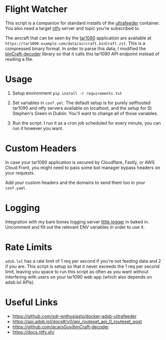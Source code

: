 # Flight Watcher

This script is a companion for standard installs of the [ultrafeeder](https://github.com/sdr-enthusiasts/docker-adsb-ultrafeeder) container. You also need a target [ntfy](https://ntfy.sh/) server and topic you're subscribed to.

The aircraft that can be seen by the [tar1090](https://github.com/wiedehopf/tar1090) application are available at `https://tar1090.example.com/data/aircraft.binCraft.zst`. This is a compressed binary format. In order to parse this data, I modified the [binCraft-decoder](https://github.com/acarsGuy/binCraft-decoder) library so that it calls this tar1090 API endpoint instead of reading a file.

# Usage

1. Setup environment
`pip install -r requirements.txt`

2. Set variables in `conf.yml`. The default setup is for purely selfhosted tar1090 and ntfy servers available on localhost, and the setup for St Stephen's Green in Dublin. You'll want to change all of those variables.

3. Run the script. I run it as a cron job scheduled for every minute, you can run it however you want.

# Custom Headers

In case your tar1090 application is secured by Cloudflare, Fastly, or AWS Cloud Front, you might need to pass some bot manager bypass headers on your requests.

Add your custom headers and the domains to send them too in your `conf.yaml`.

# Logging

Integration with my bare bones logging server [little logger](https://github.com/PatrickTCB/little-logger) in baked in. Uncomment and fill out the relevant ENV variables in order to use it.

# Rate Limits

`adsb.lol` has a rate limit of 1 req per second if you're not feeding data and 2 if you are. This script is setup so that it never exceeds the 1 req per second limit, leaving you space to run this script as often as you want without interfering with users on your tar1090 web app (which also depends on adsb.lol APIs).

# Useful Links

* https://github.com/sdr-enthusiasts/docker-adsb-ultrafeeder
* https://api.adsb.lol/docs#/v0/api_routeset_api_0_routeset_post
* https://github.com/acarsGuy/binCraft-decoder
* https://docs.ntfy.sh/